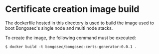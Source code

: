 # Certificate creation image build

The dockerfile hosted in this directory is used to build the image used to boot Bongosec's single node and multi node stacks.

To create the image, the following command must be executed:

```
$ docker build -t bongosec/bongosec-certs-generator:0.0.1 .
```
